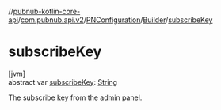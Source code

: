 //[pubnub-kotlin-core-api](../../../../index.md)/[com.pubnub.api.v2](../../index.md)/[PNConfiguration](../index.md)/[Builder](index.md)/[subscribeKey](subscribe-key.md)

# subscribeKey

[jvm]\
abstract var [subscribeKey](subscribe-key.md): [String](https://kotlinlang.org/api/latest/jvm/stdlib/kotlin-stdlib/kotlin/-string/index.html)

The subscribe key from the admin panel.
